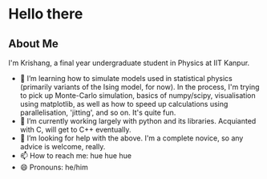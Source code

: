 # Hello there
## About Me
I'm Krishang, a final year undergraduate student in Physics at IIT Kanpur.
- 🔭 I’m learning how to simulate models used in statistical physics (primarily variants of the Ising model, for now). In the process, I'm trying to pick up Monte-Carlo simulation, basics of numpy/scipy, visualisation using matplotlib, as well as how to speed up calculations using parallelisation, 'jitting', and so on. It's quite fun.
- 🌱 I’m currently working largely with python and its libraries. Acquianted with C, will get to C++ eventually.
- 🤔 I’m looking for help with the above. I'm a complete novice, so any advice is welcome, really.
- 📫 How to reach me: hue hue hue
- 😄 Pronouns: he/him
